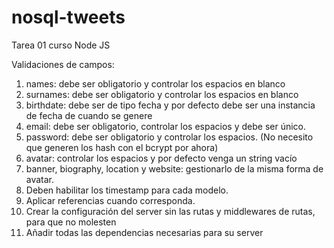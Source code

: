 # nosql-tweets
Tarea 01 curso Node JS

Validaciones de campos:
1. names: debe ser obligatorio y controlar los espacios en blanco
2. surnames: debe ser obligatorio y controlar los espacios en blanco
3. birthdate: debe ser de tipo fecha y por defecto debe ser una instancia de fecha de
cuando se genere
4. email: debe ser obligatorio, controlar los espacios y debe ser único.
5. password: debe ser obligatorio y controlar los espacios. (No necesito que generen
los hash con el bcrypt por ahora)
6. avatar: controlar los espacios y por defecto venga un string vacío
7. banner, biography, location y website: gestionarlo de la misma forma de avatar.
8. Deben habilitar los timestamp para cada modelo.
9. Aplicar referencias cuando corresponda.
10. Crear la configuración del server sin las rutas y middlewares de rutas, para que no
molesten
11. Añadir todas las dependencias necesarias para su server
